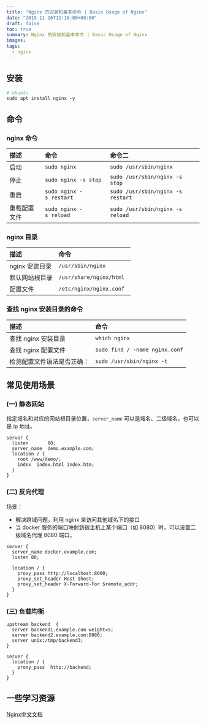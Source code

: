 ```yaml
---
title: "Nginx 的安装和基本命令 | Basic Usage of Nginx"
date: "2019-11-16T11:16:00+08:00"
draft: false 
toc: true
summary: Nginx 的安装和基本命令 | Basic Usage of Nginx
images:
tags:
  - nginx
---
```



## 安装

```bash
# ubuntu
sudo apt install nginx -y
```

## 命令
### nginx 命令

| 描述 | 命令 | 命令二 |
| :--- | :--- | :--- | 
| 启动 | `sudo nginx` | `sudo /usr/sbin/nginx` |
| 停止 | `sudo nginx -s stop` | `sudo /usr/sbin/nginx -s stop` |
| 重启 | `sudo nginx -s restart` | `sudo /usr/sbin/nginx -s restart` |
| 重载配置文件 | `sudo nginx -s reload` | `sudo /usr/sbin/nginx -s reload` |


### nginx 目录

| 描述 | 命令 |
| :--- | :--- |
| nginx 安装目录 | `/usr/sbin/nginx` |
| 默认网站根目录 | `/usr/share/nginx/html` |
| 配置文件 | `/etc/nginx/nginx.conf ` |

### 查找 nginx 安装目录的命令

| 描述 | 命令 |
| :--- | :--- |
| 查找 nginx 安装目录 | `which nginx` |
| 查找 nginx 配置文件 | `sudo find / -name nginx.conf` |
| 检测配置文件语法是否正确： | `sudo /usr/sbin/nginx -t` |


## 常见使用场景

### (一) 静态网站

指定域名和对应的网站根目录位置，`server_name` 可以是域名、二级域名，也可以是 ip 地址。

```
server {
  listen       80;
  server_name  demo.example.com;
  location / {
    root /www/demo/;
    index  index.html index.htm;
  }
}
```


### (二) 反向代理

场景：

+ 解决跨域问题，利用 nginx 来访问其他域名下的接口
+ 当 docker 服务的端口映射到宿主机上某个端口（如 8080）时，可以设置二级域名代理 8080 端口。

```
server {
  server_name docker.example.com;
  listen 80;
 
  location / {
    proxy_pass http://localhost:8000;
    proxy_set_header Host $host;
    proxy_set_header X-Forward-For $remote_addr;
  }
}
```

### (三) 负载均衡

```
upstream backend  {
  server backend1.example.com weight=5;
  server backend2.example.com:8080;
  server unix:/tmp/backend3;
}
 
server {
  location / {
    proxy_pass  http://backend;
  }
}
```


## 一些学习资源

[Nginx中文文档](http://www.nginx.cn/doc/)
